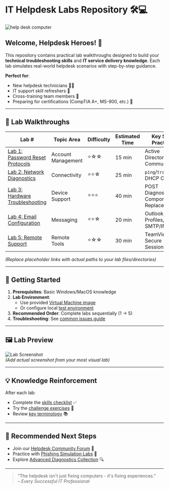 # IT Helpdesk Labs Repository 🛠️💻

![help desk computer](https://github.com/user-attachments/assets/ac8c29f0-6dd3-4613-acce-f92135632811)

## Welcome, Helpdesk Heroes! 👋

This repository contains practical lab walkthroughs designed to build your **technical troubleshooting skills** and **IT service delivery knowledge**. Each lab simulates real-world helpdesk scenarios with step-by-step guidance.

**Perfect for**:
- New helpdesk technicians 🧑‍💻
- IT support skill refreshers 🔄
- Cross-training team members 🤝
- Preparing for certifications (CompTIA A+, MS-900, etc.) 📜

---

## 🧪 Lab Walkthroughs

| Lab # | Topic Area | Difficulty | Estimated Time | Key Skills Practiced |
|-------|------------|------------|----------------|----------------------|
| [Lab 1: Password Reset Protocols](link-to-lab1) | Account Management | ⭐☆☆ | 15 min | Active Directory, User Communication |
| [Lab 2: Network Diagnostics](link-to-lab2) | Connectivity | ⭐⭐☆ | 25 min | `ping`/`tracert`, DHCP Checks |
| [Lab 3: Hardware Troubleshooting](link-to-lab3) | Device Support | ⭐⭐⭐ | 40 min | POST Diagnostics, Component Replacement |
| [Lab 4: Email Configuration](link-to-lab4) | Messaging | ⭐⭐☆ | 20 min | Outlook Profiles, SMTP/IMAP |
| [Lab 5: Remote Support](link-to-lab5) | Remote Tools | ⭐☆☆ | 30 min | TeamViewer, Secure Sessions |

*(Replace placeholder links with actual paths to your lab files/directories)*

---

## 🏁 Getting Started
1. **Prerequisites**: Basic Windows/MacOS knowledge
2. **Lab Environment**:
   - Use provided [Virtual Machine image](link-to-vm)
   - Or configure local [test environment](link-to-setup-guide)
3. **Recommended Order**: Complete labs sequentially (1 → 5)
4. **Troubleshooting**: See [common issues guide](link-to-troubleshooting)

---

## 🖼️ Lab Preview
![Lab Screenshot](https://via.placeholder.com/800x450/0d1117/00ffae?text=Sample+Lab+Interface)  
*(Add actual screenshot from your most visual lab)*

---

## 💡 Knowledge Reinforcement
After each lab:
- Complete the [skills checklist](link-to-checklist) ✅
- Try the [challenge exercises](link-to-challenges) 🚀
- Review [key terminology](link-to-glossary) 📚

---

## 🚀 Recommended Next Steps
- Join our [Helpdesk Community Forum](link-to-forum) 💬
- Practice with [Phishing Simulation Labs](link-to-security-labs) 🎣
- Explore [Advanced Diagnostics Collection](link-to-advanced-lab) 🔍

---

> “The helpdesk isn't just fixing computers - it's fixing experiences.”  
> *– Every Successful IT Professional*
